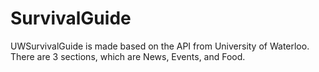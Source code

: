 # SurvivalGuide

UWSurvivalGuide is made based on the API from University of Waterloo. There are 3 sections, which are News, Events, and Food.
